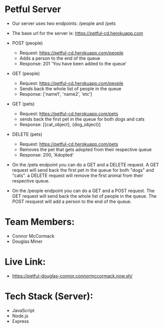 # Petful Server
  * Our server uses two endpoints: /people and /pets
  * The base url for the server is: https://petful-cd.herokuapp.com

  * POST (people)
    * Request: https://petful-cd.herokuapp.com/people
    * Adds a person to the end of the queue
    * Response: 201 'You have been added to the queue'


  * GET (people)
    * Request: https://petful-cd.herokuapp.com/people
    * Sends back the whole list of people in the queue
    * Response: ['name1', 'name2', 'etc']

  * GET (pets)
    * Request: https://petful-cd.herokuapp.com/pets
    * sends back the first pet in the queue for both dogs and cats
    * Response: [{cat_object}, {dog_object}]

  * DELETE (pets)
    * Request: https://petful-cd.herokuapp.com/pets 
    * Removes the pet that gets adopted from their respective queue
    * Response:  200, 'Adopted'
 
  * On the /pets endpoint you can do a GET and a DELETE request. A GET request will send back the first pet in the queue for both "dogs" and "cats". a DELETE request will remove the first animal from their respective queue.

  * On the /people endpoint you can do a GET and a POST request. The GET request will send back the whole list of people in the queue. The POST resquest will add a person to the end of the queue.

# Team Members:
  * Connor McCormack
  * Douglas Miner

# Live Link:
  * https://petful-douglas-connor.connormccormack.now.sh/

# Tech Stack (Server):
  * JavaScript
  * Node.js
  * Express